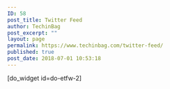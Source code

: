 ```yaml
---
ID: 58
post_title: Twitter Feed
author: TechinBag
post_excerpt: ""
layout: page
permalink: https://www.techinbag.com/twitter-feed/
published: true
post_date: 2018-07-01 10:53:18
---
```

[do_widget id=do-etfw-2]